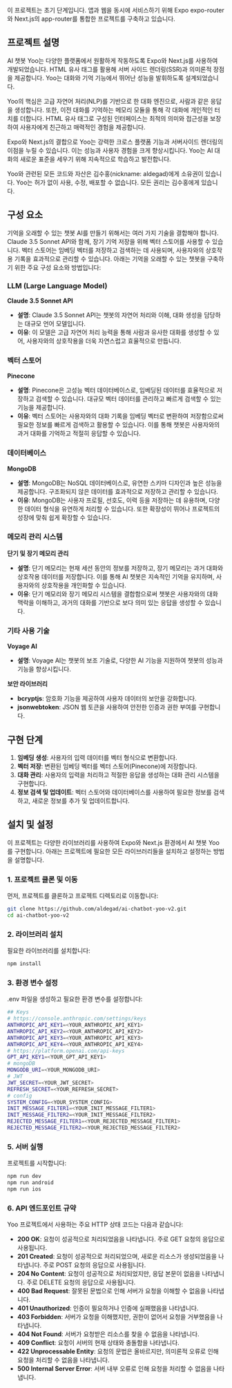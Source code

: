 이 프로젝트는 초기 단계입니다. 앱과 웹을 동시에 서비스하기 위해 Expo expo-router와 Next.js의 app-router를 통합한 프로젝트를 구축하고 있습니다.

## 프로젝트 설명

AI 챗봇 Yoo는 다양한 플랫폼에서 원활하게 작동하도록 Expo와 Next.js를 사용하여 개발되었습니다. HTML 유사 태그를 활용해 서버 사이드 렌더링(SSR)과 의미론적 장점을 제공합니다. Yoo는 대화와 기억 기능에서 뛰어난 성능을 발휘하도록 설계되었습니다.

Yoo의 핵심은 고급 자연어 처리(NLP)를 기반으로 한 대화 엔진으로, 사람과 같은 응답을 생성합니다. 또한, 이전 대화를 기억하는 메모리 모듈을 통해 각 대화에 개인적인 터치를 더합니다. HTML 유사 태그로 구성된 인터페이스는 최적의 의미와 접근성을 보장하여 사용자에게 친근하고 매력적인 경험을 제공합니다.

Expo와 Next.js의 결합으로 Yoo는 강력한 크로스 플랫폼 기능과 서버사이드 렌더링의 이점을 누릴 수 있습니다. 이는 성능과 사용자 경험을 크게 향상시킵니다. Yoo는 AI 대화의 새로운 표준을 세우기 위해 지속적으로 학습하고 발전합니다.

Yoo와 관련된 모든 코드와 자산은 김수홍(nickname: aldegad)에게 소유권이 있습니다. Yoo는 허가 없이 사용, 수정, 배포할 수 없습니다. 모든 권리는 김수홍에게 있습니다.

## 구성 요소

기억을 오래할 수 있는 챗봇 AI를 만들기 위해서는 여러 가지 기술을 결합해야 합니다. Claude 3.5 Sonnet API와 함께, 장기 기억 저장을 위해 벡터 스토어를 사용할 수 있습니다. 벡터 스토어는 임베딩 벡터를 저장하고 검색하는 데 사용되며, 사용자와의 상호작용 기록을 효과적으로 관리할 수 있습니다. 아래는 기억을 오래할 수 있는 챗봇을 구축하기 위한 주요 구성 요소와 방법입니다:

### LLM (Large Language Model)

**Claude 3.5 Sonnet API**

- **설명**: Claude 3.5 Sonnet API는 챗봇의 자연어 처리와 이해, 대화 생성을 담당하는 대규모 언어 모델입니다.
- **이유**: 이 모델은 고급 자연어 처리 능력을 통해 사람과 유사한 대화를 생성할 수 있어, 사용자와의 상호작용을 더욱 자연스럽고 효율적으로 만듭니다.

### 벡터 스토어

**Pinecone**

- **설명**: Pinecone은 고성능 벡터 데이터베이스로, 임베딩된 데이터를 효율적으로 저장하고 검색할 수 있습니다. 대규모 벡터 데이터를 관리하고 빠르게 검색할 수 있는 기능을 제공합니다.
- **이유**: 벡터 스토어는 사용자와의 대화 기록을 임베딩 벡터로 변환하여 저장함으로써 필요한 정보를 빠르게 검색하고 활용할 수 있습니다. 이를 통해 챗봇은 사용자와의 과거 대화를 기억하고 적절히 응답할 수 있습니다.

### 데이터베이스

**MongoDB**

- **설명**: MongoDB는 NoSQL 데이터베이스로, 유연한 스키마 디자인과 높은 성능을 제공합니다. 구조화되지 않은 데이터를 효과적으로 저장하고 관리할 수 있습니다.
- **이유**: MongoDB는 사용자 프로필, 선호도, 이력 등을 저장하는 데 유용하며, 다양한 데이터 형식을 유연하게 처리할 수 있습니다. 또한 확장성이 뛰어나 프로젝트의 성장에 맞춰 쉽게 확장할 수 있습니다.

### 메모리 관리 시스템

**단기 및 장기 메모리 관리**

- **설명**: 단기 메모리는 현재 세션 동안의 정보를 저장하고, 장기 메모리는 과거 대화와 상호작용 데이터를 저장합니다. 이를 통해 AI 챗봇은 지속적인 기억을 유지하며, 사용자와의 상호작용을 개인화할 수 있습니다.
- **이유**: 단기 메모리와 장기 메모리 시스템을 결합함으로써 챗봇은 사용자와의 대화 맥락을 이해하고, 과거의 대화를 기반으로 보다 의미 있는 응답을 생성할 수 있습니다.

### 기타 사용 기술

**Voyage AI**

- **설명**: Voyage AI는 챗봇의 보조 기술로, 다양한 AI 기능을 지원하여 챗봇의 성능과 기능을 향상시킵니다.

**보안 라이브러리**

- **bcryptjs**: 암호화 기능을 제공하여 사용자 데이터의 보안을 강화합니다.
- **jsonwebtoken**: JSON 웹 토큰을 사용하여 안전한 인증과 권한 부여를 구현합니다.

## 구현 단계

1. **임베딩 생성**: 사용자의 입력 데이터를 벡터 형식으로 변환합니다.
2. **벡터 저장**: 변환된 임베딩 벡터를 벡터 스토어(Pinecone)에 저장합니다.
3. **대화 관리**: 사용자의 입력을 처리하고 적절한 응답을 생성하는 대화 관리 시스템을 구현합니다.
4. **정보 검색 및 업데이트**: 벡터 스토어와 데이터베이스를 사용하여 필요한 정보를 검색하고, 새로운 정보를 추가 및 업데이트합니다.

## 설치 및 설정

이 프로젝트는 다양한 라이브러리를 사용하여 Expo와 Next.js 환경에서 AI 챗봇 Yoo를 구현합니다. 아래는 프로젝트에 필요한 모든 라이브러리들을 설치하고 설정하는 방법을 설명합니다.

### 1. 프로젝트 클론 및 이동

먼저, 프로젝트를 클론하고 프로젝트 디렉토리로 이동합니다:

```bash
git clone https://github.com/aldegad/ai-chatbot-yoo-v2.git
cd ai-chatbot-yoo-v2
```

### 2. 라이브러리 설치

필요한 라이브러리를 설치합니다:

```bash
npm install
```

### 3. 환경 변수 설정

.env 파일을 생성하고 필요한 환경 변수를 설정합니다:

```bash
## Keys
# https://console.anthropic.com/settings/keys
ANTHROPIC_API_KEY1=<YOUR_ANTHROPIC_API_KEY1>
ANTHROPIC_API_KEY2=<YOUR_ANTHROPIC_API_KEY2>
ANTHROPIC_API_KEY3=<YOUR_ANTHROPIC_API_KEY3>
ANTHROPIC_API_KEY4=<YOUR_ANTHROPIC_API_KEY4>
# https://platform.openai.com/api-keys
GPT_API_KEY1=<YOUR_GPT_API_KEY1>
# mongoDB
MONGODB_URI=<YOUR_MONGODB_URI>
# JWT
JWT_SECRET=<YOUR_JWT_SECRET>
REFRESH_SECRET=<YOUR_REFRESH_SECRET>
# config
SYSTEM_CONFIG=<YOUR_SYSTEM_CONFIG>
INIT_MESSAGE_FILTER1=<YOUR_INIT_MESSAGE_FILTER1>
INIT_MESSAGE_FILTER2=<YOUR_INIT_MESSAGE_FILTER2>
REJECTED_MESSAGE_FILTER1=<YOUR_REJECTED_MESSAGE_FILTER1>
REJECTED_MESSAGE_FILTER2=<YOUR_REJECTED_MESSAGE_FILTER2>
```

### 5. 서버 실행

프로젝트를 시작합니다:

```bash
npm run dev
npm run android
npm run ios
```

### 6. API 엔드포인트 규약

Yoo 프로젝트에서 사용하는 주요 HTTP 상태 코드는 다음과 같습니다:

- **200 OK**: 요청이 성공적으로 처리되었음을 나타냅니다. 주로 GET 요청의 응답으로 사용됩니다.
- **201 Created**: 요청이 성공적으로 처리되었으며, 새로운 리소스가 생성되었음을 나타냅니다. 주로 POST 요청의 응답으로 사용됩니다.
- **204 No Content**: 요청이 성공적으로 처리되었지만, 응답 본문이 없음을 나타냅니다. 주로 DELETE 요청의 응답으로 사용됩니다.
- **400 Bad Request**: 잘못된 문법으로 인해 서버가 요청을 이해할 수 없음을 나타냅니다.
- **401 Unauthorized**: 인증이 필요하거나 인증에 실패했음을 나타냅니다.
- **403 Forbidden**: 서버가 요청을 이해했지만, 권한이 없어서 요청을 거부했음을 나타냅니다.
- **404 Not Found**: 서버가 요청받은 리소스를 찾을 수 없음을 나타냅니다.
- **409 Conflict**: 요청이 서버의 현재 상태와 충돌함을 나타냅니다.
- **422 Unprocessable Entity**: 요청의 문법은 올바르지만, 의미론적 오류로 인해 요청을 처리할 수 없음을 나타냅니다.
- **500 Internal Server Error**: 서버 내부 오류로 인해 요청을 처리할 수 없음을 나타냅니다.
